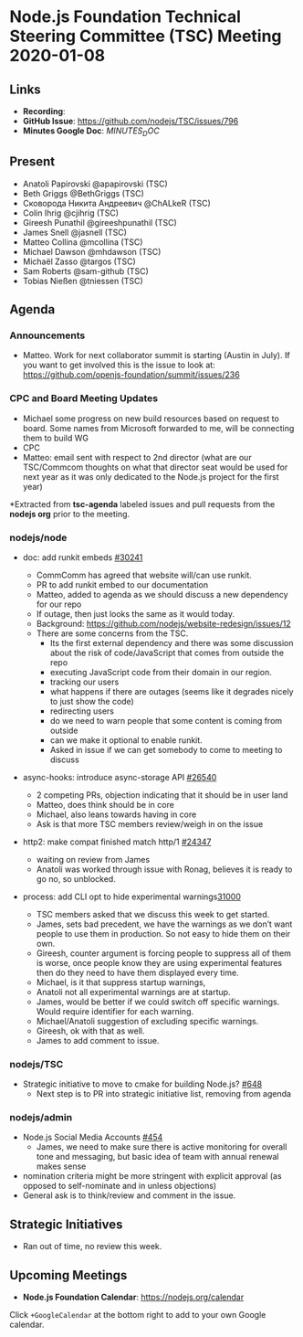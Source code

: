 ﻿# Node.js Foundation Technical Steering Committee (TSC) Meeting 2020-01-08


## Links


* **Recording**:  
* **GitHub Issue**: https://github.com/nodejs/TSC/issues/796
* **Minutes Google Doc**: $MINUTES_DOC$


## Present

* Anatoli Papirovski @apapirovski (TSC)
* Beth Griggs @BethGriggs (TSC)
* Сковорода Никита Андреевич @ChALkeR (TSC)
* Colin Ihrig @cjihrig (TSC)
* Gireesh Punathil @gireeshpunathil (TSC)
* James Snell @jasnell (TSC)
* Matteo Collina @mcollina (TSC)
* Michael Dawson @mhdawson (TSC)
* Michaël Zasso @targos (TSC)
* Sam Roberts @sam-github (TSC)
* Tobias Nießen @tniessen (TSC)

## Agenda

### Announcements


* Matteo.  Work for next collaborator summit is starting (Austin in July). If you want to get
  involved this is the issue to look at: https://github.com/openjs-foundation/summit/issues/236

### CPC and Board Meeting Updates

* Michael some progress on new build resources based on request to board. Some names from
  Microsoft forwarded to me, will be connecting them to build WG
*  CPC
  * Matteo: email sent with respect to 2nd director (what are our TSC/Commcom thoughts on what that
    director seat would be used for next year as it was only dedicated to the Node.js project for the 
    first year)
 
*Extracted from **tsc-agenda** labeled issues and pull requests from the **nodejs org** prior to the meeting.

### nodejs/node

* doc: add runkit embeds [#30241](https://github.com/nodejs/node/pull/30241)
  * CommComm has agreed that website will/can use runkit.
  * PR to add runkit embed to our documentation
  * Matteo, added to agenda as we should discuss a new dependency for our repo
  * If outage, then just looks the same as it would today.
  * Background: https://github.com/nodejs/website-redesign/issues/12
  * There are some concerns from the TSC.
    * Its the first external dependency and there was some discussion about the risk of code/JavaScript 
      that comes from outside the repo
    * executing JavaScript code from their domain in our region.
    * tracking our users
    * what happens if there are outages (seems like it degrades nicely to just show the code)
    * redirecting users 
    * do we need to warn people that some content is coming from outside
    * can we make it optional to enable runkit.
    * Asked in issue if we can get somebody to come to meeting to discuss

* async-hooks: introduce async-storage API [#26540](https://github.com/nodejs/node/pull/26540)
  * 2 competing PRs, objection indicating that it should be in user land
  * Matteo, does think should be in core
  * Michael, also leans towards having in core
  * Ask is that more TSC members review/weigh in on the issue

* http2: make compat finished match http/1 [#24347](https://github.com/nodejs/node/pull/24347)
  * waiting on review from  James
  * Anatoli was worked through issue with Ronag, believes it is ready to go no, so unblocked.
* process: add CLI opt to hide experimental warnings[31000]( https://github.com/nodejs/node/pull/31000)
  * TSC members asked that we discuss this week to get started.
  * James, sets bad precedent, we have the warnings as we don’t want people to use them in 
    production. So not easy to hide them on their own.
  * Gireesh, counter argument is forcing people to suppress all of them is worse, once people
    know they are using experimental features then do they need to have them displayed every
    time.
  * Michael, is it that suppress startup warnings, 
  * Anatoli not all experimental warnings are at startup.
  * James, would be better if we could switch off specific warnings. Would require identifier for
    each warning.
  * Michael/Anatoli suggestion of excluding specific warnings.
  * Gireesh, ok with that as well.
  * James to add comment to issue.

### nodejs/TSC


* Strategic initiative to move to cmake for building Node.js? [#648](https://github.com/nodejs/TSC/issues/648)
  * Next step is to PR into strategic initiative list, removing from agenda

### nodejs/admin

* Node.js Social Media Accounts [#454](https://github.com/nodejs/admin/issues/454)
  * James, we need to make sure there is active monitoring for overall tone and messaging, but
    basic idea of team with annual renewal makes sense
 * nomination criteria might be more stringent with explicit approval (as opposed to
   self-nominate and in unless objections)
 * General ask is to think/review and comment in the issue.

## Strategic Initiatives

* Ran out of time, no review this week.

## Upcoming Meetings

* **Node.js Foundation Calendar**: https://nodejs.org/calendar

Click `+GoogleCalendar` at the bottom right to add to your own Google calendar.
